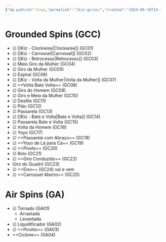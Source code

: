 ```yaml
---
{"dg-publish":true,"permalink":"/kiz-giros/","created":"2024-09-16T14:13:38.773-04:00","updated":"2024-09-26T15:44:01.779-04:00"}
---
```



# Grounded Spins (GCC)

- ☑ [[Kiz - Clockwise\|Clockwise]] (GC01)
- ☑ [[Kiz - Carrossel\|Carrossel]] (GC02)
- ☑ [[Kiz - Retrocesso\|Retrocesso]] (GC03)
- ☑ Meio Giro da Mulher (GC04)
- ☑ Giro da Mulher (GC05)
- ☑ Espiral (GC06)
- ☑ [[Kiz - Volta da Mulher\|Volta da Mulher]] (GC07)
- ☑ ==Volta Bate Volta== (GC08)
- ☑ Giro do Homem (GC09)
- ☑ Giro e Meio da Mulher (GC10)
- ☑ Desfile (GC11)
- ☑ Pião (GC12)
- ☑ Passarela (GC13)
- ☑ [[Kiz - Bate e Volta\|Bate e Volta]] (GC14)
- ☑ Passarela Bate e Volta (GC15)
- ☑ Volta da Homem (GC16)
- ☑ Yoyo (GC17)
- ☑ ==Passarela com Abraço== (GC18)
- ☑ ==Yoyo de Lá para Cá== (GC19)
- ☑ ==Pivots== (GC20)
- ☑ Rolo (GC21)
- ☑ ==Giro Conduzido== (GC22)
- Giro do Quadril (GC23)
- ☑ ==Eixo== (GC24) vai e vem
- ☑ ==Carrossel Aberto== (GC25)

# Air Spins (GA)

- ☑ Tornado (GA01)
	- Arrastada
	- Levantada
- ☑ Liquidificador (GA02)
- ☑ ==Pirulito== (GA03)
- ==Ciclone== (GA04)
